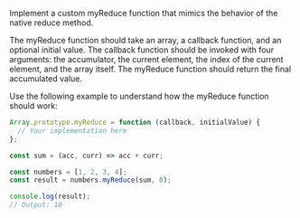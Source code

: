 Implement a custom myReduce function that mimics the behavior of the native reduce method.

The myReduce function should take an array, a callback function, and an optional initial value. The callback function should be invoked with four arguments: the accumulator, the current element, the index of the current element, and the array itself. The myReduce function should return the final accumulated value.

Use the following example to understand how the myReduce function should work:

```js index.js
Array.prototype.myReduce = function (callback, initialValue) {
  // Your implementation here
};

const sum = (acc, curr) => acc + curr;

const numbers = [1, 2, 3, 4];
const result = numbers.myReduce(sum, 0);

console.log(result); 
// Output: 10
```
